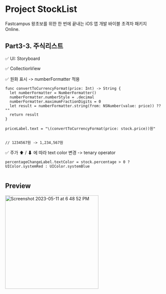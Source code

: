 # Project StockList

Fastcampus 왕초보를 위한 한 번에 끝내는 iOS 앱 개발 바이블 초격차 패키지 Online. 

## Part3-3. 주식리스트


✅ UI: Storyboard

✅ CollectionView

✅ 원화 표시 -> numberFormatter 적용

```
func convertToCurrencyFormat(price: Int) -> String {
  let numberFormatter = NumberFormatter()
  numberFormatter.numberStyle = .decimal
  numberFormatter.maximumFractionDigits = 0
  let result = numberFormatter.string(from: NSNumber(value: price)) ?? ""
  return result
}

priceLabel.text = "\(convertToCurrencyFormat(price: stock.price))원"


// 1234567원 -> 1,234,567원
```

✅ 주가 ⬆ / ⬇ 에 따라 text color 변경 -> tenary operator

```
percentageChangeLabel.textColor = stock.percentage > 0 ? UIColor.systemRed : UIColor.systemBlue
 
```


## Preview


<img width="300" alt="Screenshot 2023-05-11 at 6 48 52 PM" src="https://github.com/torinunna/StockList/assets/86116904/811b48ed-ad48-4c9c-9888-3568a12bf283">

